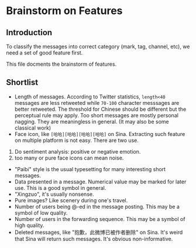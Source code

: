# Brainstorm on Features

## Introduction

To classify the messages into correct category
(mark, tag, channel, etc), 
we need a set of good feature first. 

This file docments the brainstorm of features. 

## Shortlist

   * Length of messages. 
   According to Twitter statistics, `length<40` 
   messages are less retweeted while `70-100` character messsages 
   are better retweeted. 
   The threshold for Chinese should be different 
   but the perceptual rule may apply. 
   Too short messages are mostly personal nagging. 
   They are meaningless in general. 
   (It may also be some classical work)
   * Face icon, like 
   `[哈哈][哈哈][哈哈][哈哈]` on Sina. 
   Extracting such feature on multiple platform 
   is not easy. 
   There are two use. 
   1) Do sentiment analysis: positive or negative emotion. 
   2) too many or pure face icons can mean noise. 
   * "Paibi" style is the usual typesetting for 
   many interesting short messages. 
   * Data presented in a message. 
   Numerical value may be marked for later use. 
   This is a good symbol in general. 
   * "Xingzuo", it's usually nonsense. 
   * Pure images? Like scenery during one's travel. 
   * Number of users being @-ed in the message posting. 
   This may be a symbol of low quality. 
   * Number of users in the forwarding sequence. 
   This may be a symbol of high quality. 
   * Deleted messages, like "抱歉，此微博已被作者删除" on Sina. 
   It's weird that Sina will return such messages. 
   It's obvious non-informative. 

